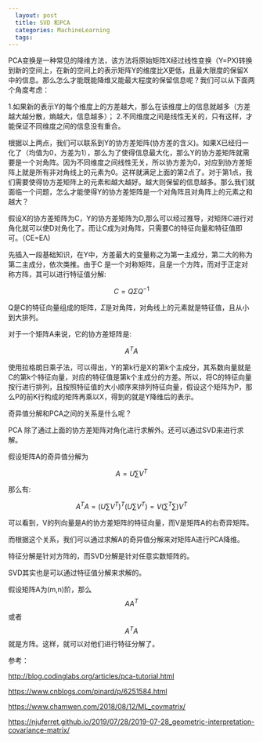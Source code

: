 ```yaml
---
  layout: post
  title: SVD 和PCA
  categories: MachineLearning
  tags:
--- 
```


PCA变换是一种常见的降维方法，该方法将原始矩阵X经过线性变换（Y=PX)转换到新的空间上，在新的空间上的表示矩阵Y的维度比X更低，且最大限度的保留X中的信息。那么怎么才能既能降维又能最大程度的保留信息呢？我们可以从下面两个角度考虑：

  1.如果新的表示Y的每个维度上的方差越大，那么在该维度上的信息就越多（方差越大越分散，熵越大，信息越多）；
  2.不同维度之间是线性无关的，只有这样，才能保证不同维度之间的信息没有重合。

根据以上两点，我们可以联系到Y的协方差矩阵(协方差的含义)。如果X已经归一化了（均值为0，方差为1），那么为了使得信息最大化，那么Y的协方差矩阵就需要是一个对角阵。因为不同维度之间线性无关，所以协方差为0，对应到协方差矩阵上就是所有非对角线上的元素为0。这样就满足上面的第2点了。对于第1点，我们需要使得协方差矩阵上的元素和越大越好。越大则保留的信息越多。那么我们就面临一个问题，怎么才能使得Y的协方差矩阵是一个对角阵且对角阵上的元素之和越大？

假设X的协方差矩阵为C，Y的协方差矩阵为D,那么可以经过推导，对矩阵C进行对角化就可以使D对角化了。而让C成为对角阵，只需要C的特征向量和特征值即可。（CE=EΛ)

先插入一段基础知识，在Y中，方差最大的变量称之为第一主成分，第二大的称为第二主成分，依次类推。由于C 是一个对称矩阵，且是一个方阵，而对于正定对称方阵，其可以进行特征值分解:

$$
C=Q\Sigma Q^{-1}
$$

Q是C的特征向量组成的矩阵，$\Sigma$是对角阵，对角线上的元素就是特征值，且从小到大排列。

对于一个矩阵A来说，它的协方差矩阵是:

$$
A^TA
$$

使用拉格朗日乘子法，可以得出，Y的第k行是X的第k个主成分，其系数向量就是C的第k个特征向量，对应的特征值是第k个主成分的方差。所以，将C的特征向量按行进行排列，且按照特征值的大小顺序来排列特征向量，假设这个矩阵为P，那么P的前K行构成的矩阵再乘以X，得到的就是Y降维后的表示。

奇异值分解和PCA之间的关系是什么呢？

PCA 除了通过上面的协方差矩阵对角化进行求解外。还可以通过SVD来进行求解。

假设矩阵A的奇异值分解为

$$
A=U\sum V^T
$$

那么有:

$$
A^TA=(U\sum V^T)^T(U\sum V^T)=V(\sum^T\sum)V^T
$$

可以看到，V的列向量是A的协方差矩阵的特征向量，而V是矩阵A的右奇异矩阵。

而根据这个关系，我们可以通过求解A的奇异值分解来对矩阵A进行PCA降维。

特征分解是针对方阵的，而SVD分解是针对任意实数矩阵的。

SVD其实也是可以通过特征值分解来求解的。

假设矩阵A为(m,n)阶，那么$$AA^T$$或者$$A^TA$$就是方阵。这样，就可以对他们进行特征分解了。




参考：

http://blog.codinglabs.org/articles/pca-tutorial.html

https://www.cnblogs.com/pinard/p/6251584.html

https://www.chamwen.com/2018/08/12/ML_covmatrix/

https://njuferret.github.io/2019/07/28/2019-07-28_geometric-interpretation-covariance-matrix/
